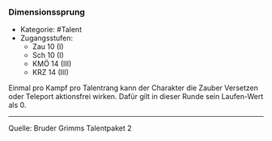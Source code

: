 ### Dimensionssprung

- Kategorie: #Talent
- Zugangsstufen:
  - Zau 10 (I)
  - Sch 10 (I)
  - KMÖ 14 (III)
  - KRZ 14 (III)

Einmal pro Kampf pro Talentrang kann der Charakter die Zauber Versetzen oder Teleport aktionsfrei wirken. Dafür gilt in dieser Runde sein Laufen-Wert als 0.

---

Quelle: Bruder Grimms Talentpaket 2
